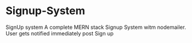 # Signup-System
SignUp system 
A complete MERN stack Signup System witm nodemailer.
User gets notified immediately post Sign up
